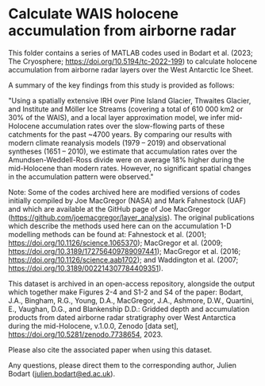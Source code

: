 # Calculate WAIS holocene accumulation from airborne radar

This folder contains a series of MATLAB codes used in Bodart et al. (2023; The Cryosphere; https://doi.org/10.5194/tc-2022-199) to calculate holocene accumulation from airborne radar layers over the West Antarctic Ice Sheet.

A summary of the key findings from this study is provided as follows:

"Using a spatially extensive IRH over Pine Island Glacier, Thwaites Glacier, and Institute and Möller Ice Streams (covering a total of 610 000 km2 or 30% of the WAIS), and a local layer approximation model, we infer mid-Holocene accumulation rates over the slow-flowing parts of these catchments for the past ~4700 years. By comparing our results with modern climate reanalysis models (1979 – 2019) and observational syntheses (1651 – 2010), we estimate that accumulation rates over the Amundsen-Weddell-Ross divide were on average 18% higher during the mid-Holocene than modern rates. However, no significant spatial changes in the accumulation pattern were observed."

Note: Some of the codes archived here are modified versions of codes initially compiled by Joe MacGregor (NASA) and Mark Fahnestock (UAF) and which are available at the GitHub page of Joe MacGregor (https://github.com/joemacgregor/layer_analysis). The original publications which describe the methods used here can on the accumulation 1-D modelling methods can be found at: Fahnestock et al. (2001; https://doi.org/10.1126/science.1065370); MacGregor et al. (2009; https://doi.org/10.3189/172756409789097441); MacGregor et al. (2016; https://doi.org/10.1126/science.aab1702); and Waddington et al. (2007; https://doi.org/10.3189/002214307784409351).

This dataset is archived in an open-access repository, alongside the output which together make Figures 2-4 and S1-2 and S4 of the paper:
Bodart, J.A., Bingham, R.G., Young, D.A., MacGregor, J.A., Ashmore, D.W., Quartini, E., Vaughan, D.G., and Blankenship D.D.: Gridded depth and accumulation products from dated airborne radar stratigraphy over West Antarctica during the mid-Holocene, v.1.0.0, Zenodo [data set], https://doi.org/10.5281/zenodo.7738654, 2023.

Please also cite the associated paper when using this dataset.

Any questions, please direct them to the corresponding author, Julien Bodart (julien.bodart@ed.ac.uk).
